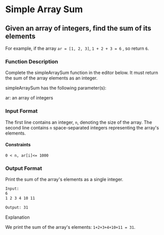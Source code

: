 # Simple Array Sum

## Given an array of integers, find the sum of its elements

For example, if the array `ar = [1, 2, 3]`, `1 + 2 + 3 = 6` , so return `6`.

### Function Description

Complete the simpleArraySum function in the editor below. It must return the sum of the array elements as an integer.

simpleArraySum has the following parameter(s):

ar: an array of integers

### Input Format

The first line contains an integer, `n`, denoting the size of the array.
The second line contains `n` space-separated integers representing the array's elements.

#### Constraints

`0 < n, ar[i]<= 1000`

### Output Format

Print the sum of the array's elements as a single integer.

```bash
Input:
6
1 2 3 4 10 11

Output: 31
```

Explanation

We print the sum of the array's elements: `1+2+3+4+10+11 = 31`.
